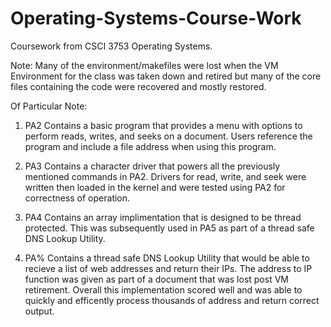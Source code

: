 # Operating-Systems-Course-Work
Coursework from CSCI 3753 Operating Systems. 

Note: Many of the environment/makefiles were lost when the VM Environment for the class was 
taken down and retired but many of the core files containing the code were recovered and 
mostly restored. 

Of Particular Note:

1. PA2 Contains a basic program that provides a menu with options to perform reads, writes, 
   and seeks on a document. Users reference the program and include a file address when using
   this program. 

2. PA3 Contains a character driver that powers all the previously mentioned commands in PA2. 
   Drivers for read, write, and seek were written then loaded in the kernel and were tested
   using PA2 for correctness of operation. 

3. PA4 Contains an array implimentation that is designed to be thread protected. This was 
   subsequently used in PA5 as part of a thread safe DNS Lookup Utility. 
   
4. PA% Contains a thread safe DNS Lookup Utility that would be able to recieve a list of 
   web addresses and return their IPs. The address to IP function was given as part of a 
   document that was lost post VM retirement. Overall this implementation scored well and
   was able to quickly and efficently process thousands of address and return correct output. 
